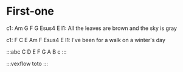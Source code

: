---
---

# First-one

c1:                    Am     G  F          G      Esus4  E
l1: All the leaves are brown        and the sky is gray

c1: F               C     E  Am       F        Esus4  E
l1: I've been for a walk         on a winter's day

:::abc
C D E F G A B c
:::

:::vexflow
toto
:::
